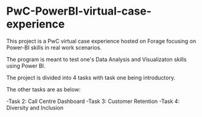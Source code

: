 # PwC-PowerBI-virtual-case-experience
This project is a PwC virtual case experience hosted on Forage focusing on Power-BI skills in real work scenarios.

The program is meant to test one's Data Analysis and Visualizaton skills using Power BI.

The project is divided into 4 tasks with task one being introductory.

The other tasks are as below:

-Task 2: Call Centre Dashboard
-Task 3: Customer Retention
-Task 4: Diversity and Inclusion

